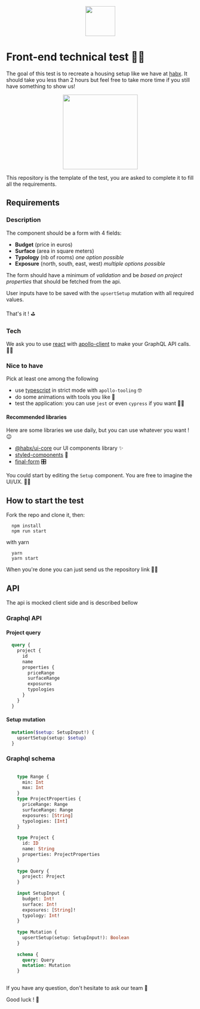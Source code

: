 

<p align="center" style="margin: 0 auto">
  <img height="80" src="https://res.cloudinary.com/habx/image/upload/logos/habx-framed.png" />
</p>

# Front-end technical test 👨‍💻

The goal of this test is to recreate a housing setup like we have at
[habx](https://www.habx.com/fr/). It should take you less than 2 hours but feel free to take more time if you still have something to show us!


<p align="center" style="margin: 0 20%">
  <img height="200" src="https://res.cloudinary.com/habx/image/upload/tech/front-test/setup.png" />
</p>

This repository is the template of the test, you are asked to complete
it to fill all the requirements.


## Requirements

### Description

The component should be a form with 4 fields:
* **Budget** (price in euros)
* **Surface** (area in square meters)
* **Typology** (nb of rooms) *one option possible* 
* **Exposure** (north, south, east, west) *multiple options possible* 

The form should have a minimum of *validation* and be *based on project
properties* that should be fetched from the api.

User inputs have to be saved with the `upsertSetup` mutation with all
required values.

That's it ! ⛳️

### Tech

We ask you to use [react](https://github.com/facebook/react) with
[apollo-client](https://github.com/apollographql/react-apollo) to make
your GraphQL API calls. 👮‍♂️ 

### Nice to have

Pick at least one among the following 

* use [typescript](https://github.com/microsoft/TypeScript) in strict
  mode with `apollo-tooling` 🤓
* do some animations with tools you like 💃
* test the application: you can use `jest` or even `cypress` if you
  want 🤹‍♀️

#### Recommended libraries

Here are some libraries we use daily, but you can use whatever you want ! 😉

* [@habx/ui-core](https://github.com/habx/ui-core) our UI components
  library ✨
* [styled-components](https://github.com/styled-components/styled-components) 💅
* [final-form](https://github.com/final-form/react-final-form) 🎛

You could start by editing the `Setup` component. You are free to imagine the UI/UX. 👨‍🎨


## How to start the test

Fork the repo and clone it, then:

```shell
  npm install
  npm run start
```

with yarn
```shell
  yarn
  yarn start
```

When you're done you can just send us the repository link 👨‍🏫

## API

The api is mocked client side and is described bellow

### Graphql API
#### Project query
```graphql
  query {
    project {
      id
      name
      properties {
        priceRange
        surfaceRange
        exposures
        typologies
      }
    }
  }
```

#### Setup mutation
```graphql
  mutation($setup: SetupInput!) {
    upsertSetup(setup: $setup)
  }
```

### Graphql schema
```graphql
    
    type Range {
      min: Int
      max: Int
    }
    type ProjectProperties {
      priceRange: Range
      surfaceRange: Range
      exposures: [String]
      typologies: [Int]
    }
    
    type Project {
      id: ID
      name: String
      properties: ProjectProperties
    }
    
    type Query {
      project: Project
    }
    
    input SetupInput {
      budget: Int!
      surface: Int!
      exposures: [String]!
      typology: Int!
    }
    
    type Mutation {
      upsertSetup(setup: SetupInput!): Boolean
    }
    
    schema {
      query: Query
      mutation: Mutation
    }
      
```


If you have any question, don't hesitate to ask our team 🤘

Good luck ! 🤗

